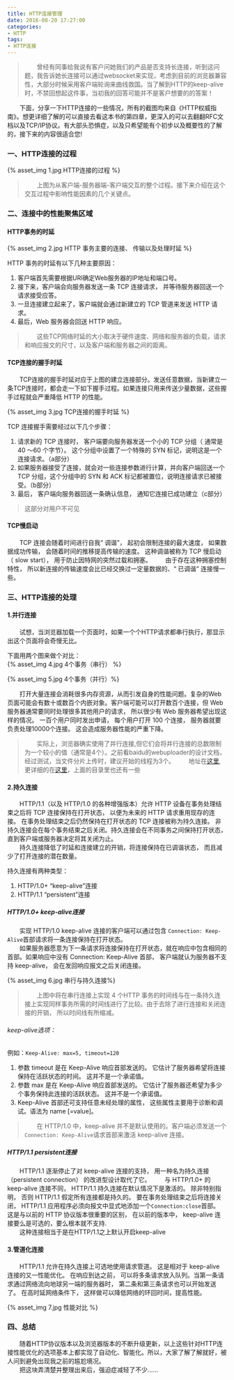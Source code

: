 ```yaml
---
title: HTTP连接管理
date: 2016-08-20 17:27:00
categories:
- HTTP
tags:
- HTTP连接
---
```


> &emsp;&emsp;曾经有同事给我说有客户问她我们的产品是否支持长连接，听到这问题，我告诉她长连接可以通过websocket来实现，考虑到目前的浏览器兼容性，大部分时候采用客户端轮询来曲线救国。当了解到HTTP的keep-alive时，不禁回想起这件事，当初我的回答可能并不是客户想要的的答案！

&emsp;&emsp;下面，分享一下HTTP连接的一些情况，所有的截图均来自《HTTP权威指南》。想更详细了解的可以直接去看这本书的第四章，更深入的可以去翻翻RFC文档以及TCP/IP协议。有大部头恐惧症，以及只希望能有个初步以及概要性的了解的，接下来的内容很适合您!

### 一、HTTP连接的过程

{% asset_img 1.jpg HTTP连接的过程 %}

>  &emsp;&emsp;上图为从客户端-服务器端-客户端交互的整个过程。接下来介绍在这个交互过程中影响性能因素的几个关键点。

### 二、连接中的性能聚焦区域

#### HTTP事务的时延

{% asset_img 2.jpg HTTP 事务主要的连接、 传输以及处理时延 %}

HTTP 事务的时延有以下几种主要原因：  
1. 客户端首先需要根据URI确定Web服务器的IP地址和端口号。
2. 接下来，客户端会向服务器发送一条 TCP 连接请求， 并等待服务器回送一个请求接受应答。
3. 一旦连接建立起来了，客户端就会通过新建立的 TCP 管道来发送 HTTP 请求。
4. 最后，Web 服务器会回送 HTTP 响应。

>  &emsp;&emsp;这些TCP网络时延的大小取决于硬件速度、网络和服务器的负载，请求和响应报文的尺寸，以及客户端和服务器之间的距离。


#### TCP连接的握手时延

&emsp;&emsp;TCP连接的握手时延对应于上图的建立连接部分。发送任意数据，当新建立一条TCP连接时，都会走一下如下握手过程。如果连接只用来传送少量数据，这些握手过程就会严重降低 HTTP 的性能。

{% asset_img 3.jpg TCP连接的握手时延 %}

TCP 连接握手需要经过以下几个步骤：  
1.  请求新的 TCP 连接时， 客户端要向服务器发送一个小的 TCP 分组（ 通常是 40 ～60 个字节）。 这个分组中设置了一个特殊的 SYN 标记，说明这是一个连接请求。（a部分）
2. 如果服务器接受了连接，就会对一些连接参数进行计算，并向客户端回送一个TCP 分组，这个分组中的 SYN 和 ACK 标记都被置位，说明连接请求已被接受。（b部分）
3. 最后， 客户端向服务器回送一条确认信息， 通知它连接已成功建立（c部分）

>这部分对用户不可见

#### TCP慢启动

&emsp;&emsp;TCP 连接会随着时间进行自我“ 调谐”， 起初会限制连接的最大速度， 如果数据成功传输， 会随着时间的推移提高传输的速度。 这种调谐被称为 TCP 慢启动（ slow start）， 用于防止因特网的突然过载和拥塞。
&emsp;&emsp;由于存在这种拥塞控制特性， 所以新连接的传输速度会比已经交换过一定量数据的、“ 已调谐” 连接慢一些。


### 三、HTTP连接的处理

#### 1.并行连接

 &emsp;&emsp;试想，当浏览器加载一个页面时，如果一个个HTTP请求都串行执行，那显示出这个页面将会奇慢无比。

下面用两个图来做个对比：  
{% asset_img 4.jpg 4个事务（串行） %}

{% asset_img 5.jpg 4个事务（并行）%}

&emsp;&emsp;打开大量连接会消耗很多内存资源，从而引发自身的性能问题。复杂的Web页面可能会有数十或数百个内嵌对象。客户端可能可以打开数百个连接，但 Web 服务器通常要同时处理很多其他用户的请求， 所以很少有 Web 服务器希望出现这样的情况。 一百个用户同时发出申请， 每个用户打开 100 个连接， 服务器就要负责处理10000个连接。 这会造成服务器性能的严重下降。

>  &emsp;&emsp;实际上，浏览器确实使用了并行连接,但它们会将并行连接的总数限制为一个较小的值（通常是4个）。之前看baidu的webuploader的设计文档，经过测试，当文件分片上传时，建议开始的线程为3个。
&emsp;&emsp;地址在<a href="http://fex.baidu.com/blog/2014/04/html5-uploader/?qq-pf-to=pcqq.c2c" target="_blank">这里</a>,更详细的在<a href="https://github.com/fex-team/webuploader/tree/research/experiment" target="_blank">这里</a>，上面的目录里也还有一些


#### 2.持久连接

&emsp;&emsp;HTTP/1.1（以及 HTTP/1.0 的各种增强版本）允许 HTTP 设备在事务处理结束之后将 TCP 连接保持在打开状态， 以便为未来的 HTTP 请求重用现存的连接。 在事务处理结束之后仍然保持在打开状态的 TCP 连接被称为持久连接。 非持久连接会在每个事务结束之后关闭。持久连接会在不同事务之间保持打开状态， 直到客户端或服务器决定将其关闭为止。  
&emsp;&emsp;持久连接降低了时延和连接建立的开销，将连接保持在已调谐状态， 而且减少了打开连接的潜在数量。

持久连接有两种类型：
1. HTTP/1.0+ “keep-alive”连接
2. HTTP/1.1 “persistent”连接

##### HTTP/1.0+ keep-alive连接

 &emsp;&emsp;实现 HTTP/1.0 keep-alive 连接的客户端可以通过包含 `Connection: Keep-Alive`首部请求将一条连接保持在打开状态。  
&emsp;&emsp;如果服务器愿意为下一条请求将连接保持在打开状态，就在响应中包含相同的首部。如果响应中没有 Connection: Keep-Alive 首部， 客户端就认为服务器不支持 keep-alive， 会在发回响应报文之后关闭连接。

{% asset_img 6.jpg 串行与持久连接%}

>  &emsp;&emsp;上图中将在串行连接上实现 4 个HTTP 事务的时间线与在一条持久连接上实现同样事务所需的时间线进行了比较。由于去除了进行连接和关闭连接的开销， 所以时间线有所缩减。

###### keep-alive选项：
例如：`Keep-Alive: max=5, timeout=120`  
1. 参数 timeout 是在 Keep-Alive 响应首部发送的。 它估计了服务器希望将连接保持在活跃状态的时间。 这并不是一个承诺值。
2. 参数 max 是在 Keep-Alive 响应首部发送的。 它估计了服务器还希望为多少个事务保持此连接的活跃状态。 这并不是一个承诺值。
3. Keep-Alive 首部还可支持任意未经处理的属性， 这些属性主要用于诊断和调试。语法为 name [=value]。

>  &emsp;&emsp;在 HTTP/1.0 中，keep-alive 并不是默认使用的。客户端必须发送一个`Connection: Keep-Alive`请求首部来激活 keep-alive 连接。

##### HTTP/1.1 persistent连接
&emsp;&emsp;HTTP/1.1 逐渐停止了对 keep-alive 连接的支持， 用一种名为持久连接（persistent connection） 的改进型设计取代了它。
&emsp;&emsp;与 HTTP/1.0+ 的 keep-alive 连接不同， HTTP/1.1 持久连接在默认情况下是激活的。 除非特别指明， 否则 HTTP/1.1 假定所有连接都是持久的。 要在事务处理结束之后将连接关闭， HTTP/1.1 应用程序必须向报文中显式地添加一个`Connection:close`首部。 这是与以前的 HTTP 协议版本很重要的区别， 在以前的版本中， keep-alive 连接要么是可选的，要么根本就不支持.  
&emsp;&emsp;这种连接相当于是在HTTP/1.1之上默认开启keep-alive

#### 3.管道化连接
&emsp;&emsp;HTTP/1.1 允许在持久连接上可选地使用请求管道。 这是相对于 keep-alive 连接的又一性能优化。 在响应到达之前， 可以将多条请求放入队列。当第一条请求通过网络流向地球另一端的服务器时， 第二条和第三条请求也可以开始发送了。 在高时延网络条件下， 这样做可以降低网络的环回时间，提高性能。  

{% asset_img 7.jpg 性能对比 %}

### 四、总结
&emsp;&emsp;随着HTTP协议版本以及浏览器版本的不断升级更新，以上这些针对HTTP连接性能优化的选项基本上都实现了自动化、智能化。所以，大家了解了解就好，被人问到避免出现我之前的尴尬境况。  
&emsp;&emsp;把这块弄清楚并整理出来后，强迫症减轻了不少......
